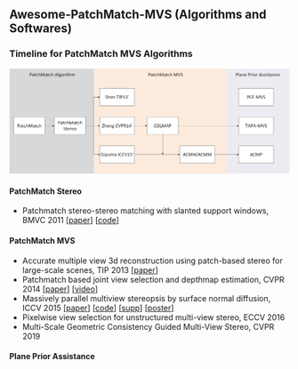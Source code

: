 ## Awesome-PatchMatch-MVS (Algorithms and Softwares)

### Timeline for PatchMatch MVS Algorithms

![timeline_for_PatchMatch_MVS](./figures/timeline_PatchMatch.png)

<!--
#### PatchMatch Algorithms

+ MVSNet: Depth Inference for Unstructured Multi-view Stereo
--->

#### PatchMatch Stereo
+ Patchmatch stereo-stereo matching with slanted support windows, BMVC 2011 [[paper](https://www.microsoft.com/en-us/research/wp-content/uploads/2011/01/PatchMatchStereo_BMVC2011_6MB.pdf)] [[code](https://github.com/ethan-li-coding/PatchMatchStereo)]

#### PatchMatch MVS
+ Accurate multiple view 3d reconstruction using patch-based stereo for large-scale scenes, TIP 2013 [[paper](https://ieeexplore.ieee.org/abstract/document/6409456/)]
+ Patchmatch based joint view selection and depthmap estimation, CVPR 2014 [[paper](https://ieeexplore.ieee.org/document/6909592/)] [[video](https://www.youtube.com/watch?v=vxPZxdDYXYw)]
+ Massively parallel multiview stereopsis by surface normal diffusion, ICCV 2015 [[paper]()] [[code]()] [[supp]()] [[poster]()]
+ Pixelwise view selection for unstructured multi-view stereo, ECCV 2016 
+ Multi-Scale Geometric Consistency Guided Multi-View Stereo, CVPR 2019

#### Plane Prior Assistance

